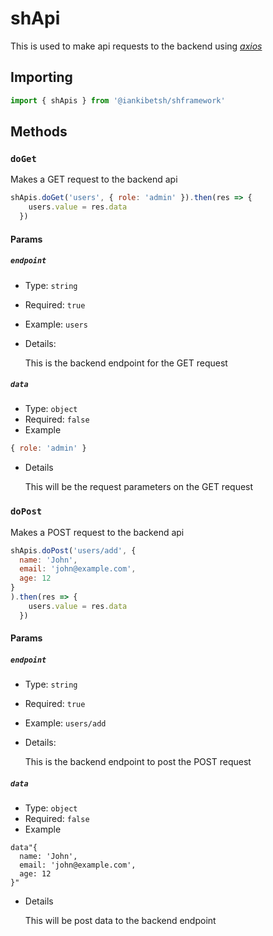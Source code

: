 # shApi

This is used to make api requests to the backend using _[axios](https://axios-http.com/docs/intro)_


## Importing
```javascript
import { shApis } from '@iankibetsh/shframework'
```
## Methods

### `doGet`
Makes a GET request to the backend api
```javascript
shApis.doGet('users', { role: 'admin' }).then(res => {
    users.value = res.data
  })
```

#### Params

##### `endpoint`

- Type: `string`
- Required: `true`
- Example: `users`
- Details: 

    This is the backend endpoint for the GET request
##### `data`

- Type: `object`
- Required: `false`
- Example
```javascript
{ role: 'admin' }
```

- Details

    This will be the request parameters on the GET request

### `doPost`

Makes a POST request to the backend api
```javascript
shApis.doPost('users/add', { 
  name: 'John', 
  email: 'john@example.com',
  age: 12
}
).then(res => {
    users.value = res.data
  })
```

#### Params

##### `endpoint`

- Type: `string`
- Required: `true`
- Example: `users/add`
- Details:

  This is the backend endpoint to post the POST request
##### `data`

- Type: `object`
- Required: `false`
- Example
```
data"{
  name: 'John',
  email: 'john@example.com',
  age: 12
}"
```

- Details

  This will be post data to the backend endpoint
